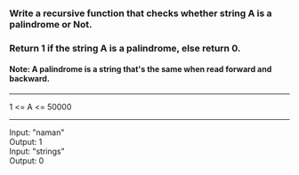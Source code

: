 ### Write a recursive function that checks whether string A is a palindrome or Not.

### Return 1 if the string A is a palindrome, else return 0.

#### Note: A palindrome is a string that's the same when read forward and backward.

<hr>
1 <= A <= 50000
<hr>

Input: "naman"<br>
Output: 1<br>
Input: "strings"<br>
Output: 0

